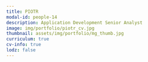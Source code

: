 ```yaml
---
title: PIOTR
modal-id: people-14
description: Application Development Senior Analyst
image: img/portfolio/piotr_cv.jpg
thumbnail: assets/img/portfolio/mg_thumb.jpg
curriculum: true
cv-info: true
lodz: false
---
```

